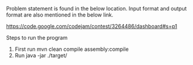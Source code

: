 Problem statement is found in the below location.
Input format and output format are also mentioned in the below link.

https://code.google.com/codejam/contest/3264486/dashboard#s=p1

Steps to run the program
1) First run mvn clean compile assembly:compile
2) Run java -jar ./target/<jar name> <Location of input file> <Location of output file>
